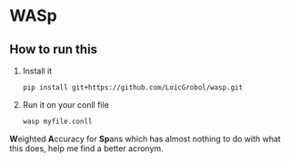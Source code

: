 WASp
====

## How to run this

1. Install it

   ```bash
   pip install git+https://github.com/LoicGrobol/wasp.git
   ```

2. Run it on your conll file

   ```bash
   wasp myfile.conll
   ```

**W**eighted **A**ccuracy for **Sp**ans which has almost nothing to do with what this does, help me
find a better acronym.
